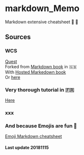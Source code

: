 # markdown_Memo
Markdown extensive cheatsheet :see_no_evil: :hear_no_evil:

## Sources

### WCS
[Quest](https://github.com/WildCodeSchool/markdown-fr)     
Forked from [Markdown book](https://github.com/GitbookIO/markdown) in :gb:    
With [Hosted Markedown book](https://www.gitbook.io/book/GitBookIO/markdown)    
Or [here](http://wildcodeschool.gitbooks.io/markdown/content/)    

### Very thorough tutorial in :fr:
[Here](https://blog.wax-o.com/2014/04/tutoriel-un-guide-pour-bien-commencer-avec-markdown/)


### xxx



### And because Emojis are fun :sparkling_heart:
[Emoji Markdown cheatsheet](https://www.webpagefx.com/tools/emoji-cheat-sheet/)

#### Last update 20181115
